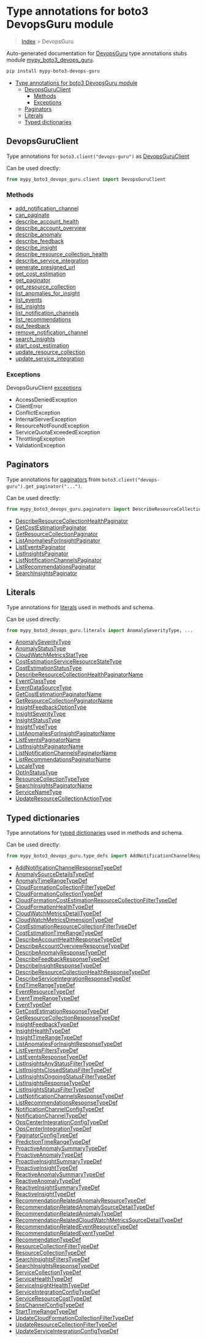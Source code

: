 # Type annotations for boto3 DevopsGuru module

> [Index](..) > DevopsGuru

Auto-generated documentation for
[DevopsGuru](https://boto3.amazonaws.com/v1/documentation/api/1.17.78/reference/services/devops-guru.html#DevopsGuru)
type annotations stubs module
[mypy_boto3_devops_guru](https://pypi.org/project/mypy-boto3-devops-guru/).

```bash
pip install mypy-boto3-devops-guru
```

- [Type annotations for boto3 DevopsGuru module](#type-annotations-for-boto3-devopsguru-module)
  - [DevopsGuruClient](#devopsguruclient)
    - [Methods](#methods)
    - [Exceptions](#exceptions)
  - [Paginators](#paginators)
  - [Literals](#literals)
  - [Typed dictionaries](#typed-dictionaries)

## DevopsGuruClient

Type annotations for `boto3.client("devops-guru")` as
[DevopsGuruClient](./client.md)

Can be used directly:

```python
from mypy_boto3_devops_guru.client import DevopsGuruClient
```

### Methods

- [add_notification_channel](./client.md#add_notification_channel)
- [can_paginate](./client.md#can_paginate)
- [describe_account_health](./client.md#describe_account_health)
- [describe_account_overview](./client.md#describe_account_overview)
- [describe_anomaly](./client.md#describe_anomaly)
- [describe_feedback](./client.md#describe_feedback)
- [describe_insight](./client.md#describe_insight)
- [describe_resource_collection_health](./client.md#describe_resource_collection_health)
- [describe_service_integration](./client.md#describe_service_integration)
- [generate_presigned_url](./client.md#generate_presigned_url)
- [get_cost_estimation](./client.md#get_cost_estimation)
- [get_paginator](./client.md#get_paginator)
- [get_resource_collection](./client.md#get_resource_collection)
- [list_anomalies_for_insight](./client.md#list_anomalies_for_insight)
- [list_events](./client.md#list_events)
- [list_insights](./client.md#list_insights)
- [list_notification_channels](./client.md#list_notification_channels)
- [list_recommendations](./client.md#list_recommendations)
- [put_feedback](./client.md#put_feedback)
- [remove_notification_channel](./client.md#remove_notification_channel)
- [search_insights](./client.md#search_insights)
- [start_cost_estimation](./client.md#start_cost_estimation)
- [update_resource_collection](./client.md#update_resource_collection)
- [update_service_integration](./client.md#update_service_integration)

### Exceptions

DevopsGuruClient [exceptions](./client.md#exceptions)

- AccessDeniedException
- ClientError
- ConflictException
- InternalServerException
- ResourceNotFoundException
- ServiceQuotaExceededException
- ThrottlingException
- ValidationException

## Paginators

Type annotations for [paginators](./paginators.md) from
`boto3.client("devops-guru").get_paginator("...")`.

Can be used directly:

```python
from mypy_boto3_devops_guru.paginators import DescribeResourceCollectionHealthPaginator, ...
```

- [DescribeResourceCollectionHealthPaginator](./paginators.md#describeresourcecollectionhealthpaginator)
- [GetCostEstimationPaginator](./paginators.md#getcostestimationpaginator)
- [GetResourceCollectionPaginator](./paginators.md#getresourcecollectionpaginator)
- [ListAnomaliesForInsightPaginator](./paginators.md#listanomaliesforinsightpaginator)
- [ListEventsPaginator](./paginators.md#listeventspaginator)
- [ListInsightsPaginator](./paginators.md#listinsightspaginator)
- [ListNotificationChannelsPaginator](./paginators.md#listnotificationchannelspaginator)
- [ListRecommendationsPaginator](./paginators.md#listrecommendationspaginator)
- [SearchInsightsPaginator](./paginators.md#searchinsightspaginator)

## Literals

Type annotations for [literals](./literals.md) used in methods and schema.

Can be used directly:

```python
from mypy_boto3_devops_guru.literals import AnomalySeverityType, ...
```

- [AnomalySeverityType](./literals.md#anomalyseveritytype)
- [AnomalyStatusType](./literals.md#anomalystatustype)
- [CloudWatchMetricsStatType](./literals.md#cloudwatchmetricsstattype)
- [CostEstimationServiceResourceStateType](./literals.md#costestimationserviceresourcestatetype)
- [CostEstimationStatusType](./literals.md#costestimationstatustype)
- [DescribeResourceCollectionHealthPaginatorName](./literals.md#describeresourcecollectionhealthpaginatorname)
- [EventClassType](./literals.md#eventclasstype)
- [EventDataSourceType](./literals.md#eventdatasourcetype)
- [GetCostEstimationPaginatorName](./literals.md#getcostestimationpaginatorname)
- [GetResourceCollectionPaginatorName](./literals.md#getresourcecollectionpaginatorname)
- [InsightFeedbackOptionType](./literals.md#insightfeedbackoptiontype)
- [InsightSeverityType](./literals.md#insightseveritytype)
- [InsightStatusType](./literals.md#insightstatustype)
- [InsightTypeType](./literals.md#insighttypetype)
- [ListAnomaliesForInsightPaginatorName](./literals.md#listanomaliesforinsightpaginatorname)
- [ListEventsPaginatorName](./literals.md#listeventspaginatorname)
- [ListInsightsPaginatorName](./literals.md#listinsightspaginatorname)
- [ListNotificationChannelsPaginatorName](./literals.md#listnotificationchannelspaginatorname)
- [ListRecommendationsPaginatorName](./literals.md#listrecommendationspaginatorname)
- [LocaleType](./literals.md#localetype)
- [OptInStatusType](./literals.md#optinstatustype)
- [ResourceCollectionTypeType](./literals.md#resourcecollectiontypetype)
- [SearchInsightsPaginatorName](./literals.md#searchinsightspaginatorname)
- [ServiceNameType](./literals.md#servicenametype)
- [UpdateResourceCollectionActionType](./literals.md#updateresourcecollectionactiontype)

## Typed dictionaries

Type annotations for [typed dictionaries](./type_defs.md) used in methods and
schema.

Can be used directly:

```python
from mypy_boto3_devops_guru.type_defs import AddNotificationChannelResponseTypeDef, ...
```

- [AddNotificationChannelResponseTypeDef](./type_defs.md#addnotificationchannelresponsetypedef)
- [AnomalySourceDetailsTypeDef](./type_defs.md#anomalysourcedetailstypedef)
- [AnomalyTimeRangeTypeDef](./type_defs.md#anomalytimerangetypedef)
- [CloudFormationCollectionFilterTypeDef](./type_defs.md#cloudformationcollectionfiltertypedef)
- [CloudFormationCollectionTypeDef](./type_defs.md#cloudformationcollectiontypedef)
- [CloudFormationCostEstimationResourceCollectionFilterTypeDef](./type_defs.md#cloudformationcostestimationresourcecollectionfiltertypedef)
- [CloudFormationHealthTypeDef](./type_defs.md#cloudformationhealthtypedef)
- [CloudWatchMetricsDetailTypeDef](./type_defs.md#cloudwatchmetricsdetailtypedef)
- [CloudWatchMetricsDimensionTypeDef](./type_defs.md#cloudwatchmetricsdimensiontypedef)
- [CostEstimationResourceCollectionFilterTypeDef](./type_defs.md#costestimationresourcecollectionfiltertypedef)
- [CostEstimationTimeRangeTypeDef](./type_defs.md#costestimationtimerangetypedef)
- [DescribeAccountHealthResponseTypeDef](./type_defs.md#describeaccounthealthresponsetypedef)
- [DescribeAccountOverviewResponseTypeDef](./type_defs.md#describeaccountoverviewresponsetypedef)
- [DescribeAnomalyResponseTypeDef](./type_defs.md#describeanomalyresponsetypedef)
- [DescribeFeedbackResponseTypeDef](./type_defs.md#describefeedbackresponsetypedef)
- [DescribeInsightResponseTypeDef](./type_defs.md#describeinsightresponsetypedef)
- [DescribeResourceCollectionHealthResponseTypeDef](./type_defs.md#describeresourcecollectionhealthresponsetypedef)
- [DescribeServiceIntegrationResponseTypeDef](./type_defs.md#describeserviceintegrationresponsetypedef)
- [EndTimeRangeTypeDef](./type_defs.md#endtimerangetypedef)
- [EventResourceTypeDef](./type_defs.md#eventresourcetypedef)
- [EventTimeRangeTypeDef](./type_defs.md#eventtimerangetypedef)
- [EventTypeDef](./type_defs.md#eventtypedef)
- [GetCostEstimationResponseTypeDef](./type_defs.md#getcostestimationresponsetypedef)
- [GetResourceCollectionResponseTypeDef](./type_defs.md#getresourcecollectionresponsetypedef)
- [InsightFeedbackTypeDef](./type_defs.md#insightfeedbacktypedef)
- [InsightHealthTypeDef](./type_defs.md#insighthealthtypedef)
- [InsightTimeRangeTypeDef](./type_defs.md#insighttimerangetypedef)
- [ListAnomaliesForInsightResponseTypeDef](./type_defs.md#listanomaliesforinsightresponsetypedef)
- [ListEventsFiltersTypeDef](./type_defs.md#listeventsfilterstypedef)
- [ListEventsResponseTypeDef](./type_defs.md#listeventsresponsetypedef)
- [ListInsightsAnyStatusFilterTypeDef](./type_defs.md#listinsightsanystatusfiltertypedef)
- [ListInsightsClosedStatusFilterTypeDef](./type_defs.md#listinsightsclosedstatusfiltertypedef)
- [ListInsightsOngoingStatusFilterTypeDef](./type_defs.md#listinsightsongoingstatusfiltertypedef)
- [ListInsightsResponseTypeDef](./type_defs.md#listinsightsresponsetypedef)
- [ListInsightsStatusFilterTypeDef](./type_defs.md#listinsightsstatusfiltertypedef)
- [ListNotificationChannelsResponseTypeDef](./type_defs.md#listnotificationchannelsresponsetypedef)
- [ListRecommendationsResponseTypeDef](./type_defs.md#listrecommendationsresponsetypedef)
- [NotificationChannelConfigTypeDef](./type_defs.md#notificationchannelconfigtypedef)
- [NotificationChannelTypeDef](./type_defs.md#notificationchanneltypedef)
- [OpsCenterIntegrationConfigTypeDef](./type_defs.md#opscenterintegrationconfigtypedef)
- [OpsCenterIntegrationTypeDef](./type_defs.md#opscenterintegrationtypedef)
- [PaginatorConfigTypeDef](./type_defs.md#paginatorconfigtypedef)
- [PredictionTimeRangeTypeDef](./type_defs.md#predictiontimerangetypedef)
- [ProactiveAnomalySummaryTypeDef](./type_defs.md#proactiveanomalysummarytypedef)
- [ProactiveAnomalyTypeDef](./type_defs.md#proactiveanomalytypedef)
- [ProactiveInsightSummaryTypeDef](./type_defs.md#proactiveinsightsummarytypedef)
- [ProactiveInsightTypeDef](./type_defs.md#proactiveinsighttypedef)
- [ReactiveAnomalySummaryTypeDef](./type_defs.md#reactiveanomalysummarytypedef)
- [ReactiveAnomalyTypeDef](./type_defs.md#reactiveanomalytypedef)
- [ReactiveInsightSummaryTypeDef](./type_defs.md#reactiveinsightsummarytypedef)
- [ReactiveInsightTypeDef](./type_defs.md#reactiveinsighttypedef)
- [RecommendationRelatedAnomalyResourceTypeDef](./type_defs.md#recommendationrelatedanomalyresourcetypedef)
- [RecommendationRelatedAnomalySourceDetailTypeDef](./type_defs.md#recommendationrelatedanomalysourcedetailtypedef)
- [RecommendationRelatedAnomalyTypeDef](./type_defs.md#recommendationrelatedanomalytypedef)
- [RecommendationRelatedCloudWatchMetricsSourceDetailTypeDef](./type_defs.md#recommendationrelatedcloudwatchmetricssourcedetailtypedef)
- [RecommendationRelatedEventResourceTypeDef](./type_defs.md#recommendationrelatedeventresourcetypedef)
- [RecommendationRelatedEventTypeDef](./type_defs.md#recommendationrelatedeventtypedef)
- [RecommendationTypeDef](./type_defs.md#recommendationtypedef)
- [ResourceCollectionFilterTypeDef](./type_defs.md#resourcecollectionfiltertypedef)
- [ResourceCollectionTypeDef](./type_defs.md#resourcecollectiontypedef)
- [SearchInsightsFiltersTypeDef](./type_defs.md#searchinsightsfilterstypedef)
- [SearchInsightsResponseTypeDef](./type_defs.md#searchinsightsresponsetypedef)
- [ServiceCollectionTypeDef](./type_defs.md#servicecollectiontypedef)
- [ServiceHealthTypeDef](./type_defs.md#servicehealthtypedef)
- [ServiceInsightHealthTypeDef](./type_defs.md#serviceinsighthealthtypedef)
- [ServiceIntegrationConfigTypeDef](./type_defs.md#serviceintegrationconfigtypedef)
- [ServiceResourceCostTypeDef](./type_defs.md#serviceresourcecosttypedef)
- [SnsChannelConfigTypeDef](./type_defs.md#snschannelconfigtypedef)
- [StartTimeRangeTypeDef](./type_defs.md#starttimerangetypedef)
- [UpdateCloudFormationCollectionFilterTypeDef](./type_defs.md#updatecloudformationcollectionfiltertypedef)
- [UpdateResourceCollectionFilterTypeDef](./type_defs.md#updateresourcecollectionfiltertypedef)
- [UpdateServiceIntegrationConfigTypeDef](./type_defs.md#updateserviceintegrationconfigtypedef)
